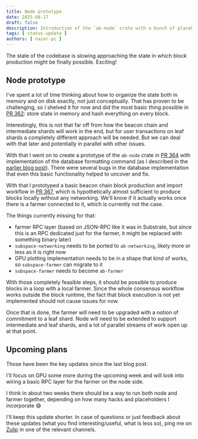 ```yaml
---
title: Node prototype
date: 2025-08-17
draft: false
description: Introduction of the `ab-node` crate with a bunch of placeholder features
tags: [ status-update ]
authors: [ nazar-pc ]
---
```


The state of the codebase is slowing approaching the state in which block production might be finally possible.
Exciting!

<!--more-->

## Node prototype

I've spent a lot of time thinking about how to organize the state both in memory and on disk exactly, not just
conceptually. That has proven to be challenging, so I shelved it for now and did the most basic thing possible
in [PR 362]: store state in memory and hash everything on every block.

[PR 362]: https://github.com/nazar-pc/abundance/pull/362

Interestingly, this is not that far off from how the beacon chain and intermediate shards will work in the end, but for
user transactions on leaf shards a completely different approach will be needed. But we can deal with that later and
potentially in parallel with other issues.

With that I went on to create a prototype of the `ab-node` crate in [PR 364] with implementation of the database
formatting command (as I described in the [earlier blog post]). There were several bugs in the database implementation
that even this basic functionality helped to uncover and fix.

[PR 364]: https://github.com/nazar-pc/abundance/pull/364

[earlier blog post]: ../2025-07-20-sparse-merkle-tree-and-client-database-preparation#client-database

With that I prototyped a basic beacon chain block production and import workflow in [PR 367], which is hypothetically
almost sufficient to produce blocks locally without any networking. We'll know if it actually works once there is a
farmer connected to it, which is currently not the case.

[PR 367]: https://github.com/nazar-pc/abundance/pull/367

The things currently missing for that:

* farmer RPC layer (based on JSON-RPC like it was in Substrate, but since this is an RPC dedicated just for the farmer,
  it might be replaced with something binary later)
* `subspace-networking` needs to be ported to `ab-networking`, likely more or less as it is right now
* GPU plotting implementation needs to be in a shape that kind of works, so `subspace-farmer` can migrate to it
* `subspace-farmer` needs to become `ab-farmer`

With those completely feasible steps, it should be possible to produce blocks in a loop with a local farmer. Since the
whole consensus workflow works outside the block runtime, the fact that block execution is not yet implemented should
not cause issues for now.

Once that is done, the farmer will need to be upgraded with a notion of commitment to a leaf shard. Node will need to be
extended to support intermediate and leaf shards, and a lot of parallel streams of work open up at that point.

## Upcoming plans

Those have been the key updates since the last blog post.

I'll focus on GPU some more during the upcoming week and will look into wiring a basic RPC layer for the farmer on the
node side.

I think in about two weeks there should be a way to run both node and farmer together, depending on how many hacks and
placeholders I incorporate 😅

I'll keep this update shorter. In case of questions or just feedback about these updates (what you find
interesting/useful, what is less so), ping me on [Zulip] in one of the relevant channels.

[Zulip]: https://abundance.zulipchat.com/
